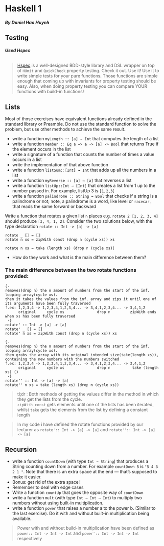# Haskell 1
##### By Daniel Hao Huynh

## Testing
###### **Used Hspec**
>[Hspec](http://hspec.github.io) is a well-designed BDD-style library and DSL wrapper on top of `HUnit` and `QuickCheck` property testing. Check it out. Use it! Use it to write simple tests for your pure functions. Those functions are simple enough that coming up with invariants for property testing should be easy. Also, when doing property testing you can compare YOUR functions with build-in functions!


## Lists

Most of those exercises have equivalent functions already defined in the standard library or Preamble. Do not use the standard function to solve the problem, but use other methods to achieve the same result.

* write a function `myLength :: [a] → Int` that computes the length of a list
* write a function `member :: Eq a => a -> [a] -> Bool` that returns True if the element occurs in the list
* write a signature of a function that counts the number of times a value occurs in a list
* write the implementation of that above function
* write a function `listSum::[Int] → Int` that adds up all the numbers in a list
* write a function `myReverse :: [a] → [a]` that reverses a list
* write a function `listUp::Int → [Int]` that creates a list from 1 up to the number passed in. For example, listUp 3 is `[1,2,3]`
* write a function `palindrome :: String → Bool` that checks if a string is a palindrome or not; note, a palindrome is a word, like level or `racecar`, that reads the same forward or backward


Write a function that rotates a given list `n` places e.g. `rotate 2 [1, 2, 3, 4]` should produce `[3, 4, 1, 2]`. Consider the two solutions below, with the type declaration `rotate :: Int -> [a] -> [a]`

```
rotate _ [] = []
rotate n xs = zipWith const (drop n (cycle xs)) xs
```

```
rotate n xs = take (length xs) (drop n (cycle xs))
```
* How do they work and what is the main difference between them? 

### The main difference between the two rotate functions provided:
```
{- 
removes(drop n) the n amount of numbers from the start of the inf. looping array(cycle xs).
then it takes the values from the inf. array and zips it until one of its arguments have been fully traversed
f.ex: 1,2,3,4 -> 1,2,3,4,1,2,3,4... -> 3,4,1,2,3,4... -> 3,4,1,2
      original     cycle xs               drop n         zipWith ends when xs has been fully traversed
 -}
rotate' :: Int -> [a] -> [a]  
rotate' _ [] = []
rotate' n xs = zipWith const (drop n (cycle xs)) xs

{- 
removes(drop n) the n amount of numbers from the start of the inf. looping array(cycle xs).
then grabs the array with its original intended size(take(length xs)), containing the new numbers with the numbers switched 
f.ex: 1,2,3,4 -> 1,2,3,4,1,2,3,4... -> 3,4,1,2,3,4... -> 3,4,1,2
      original     cycle xs               drop n          take (length xs) ()
 -}
rotate'' :: Int -> [a] -> [a]
rotate'' n xs = take (length xs) (drop n (cycle xs)) 
```
>tl;dr : Both methods of getting the values differ in the method in which they get the lists from the cycle. <br> 
`zipWith const` gets elements until one of the lists has been iterated, whilst `take` gets the elements from the list by defining a constant length 

> In my code i have defined the rotate functions provided by our lecturer as `rotate':: Int -> [a] -> [a]`  and `rotate'':: Int -> [a] -> [a]` 

## Recursion

* write a function `countDown` (with type `Int → String`) that produces a String counting down from a number. For example `countDown 5` is `"5 4 3 2 1 "`. Note that there is an extra space at the end — that’s supposed to make it easier. 
* Bonus: get rid of the extra space! 
* Remember to deal with edge cases
* Write a function `countUp` that goes the opposite way of `countDown`
* write a function `mult` (with type `Int → Int → Int`) to multiply two numbers without using built-in multiplication. 
* write a function `power` that raises a number a to the power b. (Similar to the last exercise). Do it with and without built-in multiplication being available.

> Power with and without build-in multiplication have been defined as `power:: Int -> Int -> Int` and `power':: Int -> Int -> Int` respectively




